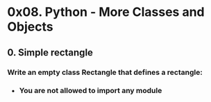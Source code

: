 <style>
</style>

<h1>
0x08. Python - More Classes and Objects
</h1>

<!-- task 0-->
<div>

<h2>
0. Simple rectangle
</h2>

<h3>
Write an empty class Rectangle that defines a rectangle:
<h3>

<ul>

<li>
You are not allowed to import any module
</li>

</ul>

</div>

<!-- task 1-->
<div>
</div>

<!-- task 2-->
<div>
</div>

<!-- task 3-->
<div>
</div>

<!-- task 4-->
<div>
</div>

<!-- task 5-->
<div>
</div>

<!-- task 6-->
<div>
</div>

<!-- task 7-->
<div>
</div>

<!-- task 8-->
<div>
</div>

<!-- task 9-->
<div>
</div>



